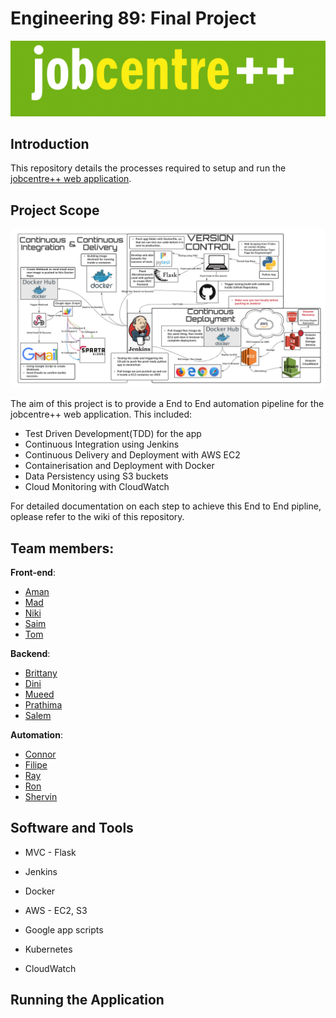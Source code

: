 # Engineering 89: Final Project 
![logo](img/job_centre_logo.png)

## Introduction 

This repository details the processes required to setup and run the [jobcentre++ web application](https://github.com/engineering89-final-project/jcpp). 

## Project Scope  
![img](img/ci_cd_diagram.png)

The aim of this project is to provide a End to End automation pipeline for the jobcentre++ web application. This included:

- Test Driven Development(TDD) for the app
- Continuous Integration using Jenkins
- Continuous Delivery and Deployment with AWS EC2 
- Containerisation and Deployment with Docker 
- Data Persistency using S3 buckets
- Cloud Monitoring with CloudWatch

For detailed documentation on each step to achieve this End to End pipline, oplease refer to the wiki of this repository.  

## Team members:

**Front-end**:
- [Aman](https://github.com/Ahhhh-man) 
- [Mad](https://github.com/monotiller)
- [Niki](https://github.com/NikiNikiforidi)
- [Saim](https://github.com/saim22r)
- [Tom](https://github.com/twilliams9397)

**Backend**:
- [Brittany](https://github.com/brittanyharrison)
- [Dini](https://github.com/DiniH1)
- [Mueed](https://github.com/mueed-shah)
- [Prathima](https://github.com/prathimaautomation)
- [Salem](https://github.com/SBenkhelfaSparta) 

**Automation**:
- [Connor](https://github.com/connorHayler)
- [Filipe](https://github.com/Filipe-Seixas) 
- [Ray](https://github.com/RayWLMo)
- [Ron](https://github.com/rurbonas)
- [Shervin](https://github.com/S-ghanbary98) 

## Software and Tools

- MVC - Flask 

- Jenkins 

- Docker

- AWS - EC2, S3 

- Google app scripts

- Kubernetes

- CloudWatch

## Running the Application


